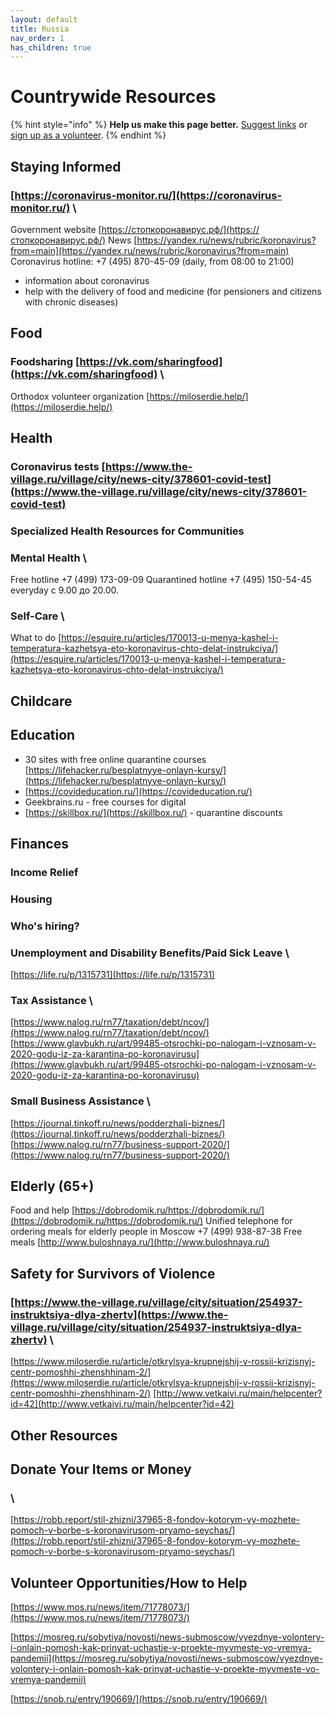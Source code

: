 ```yaml
---
layout: default
title: Russia
nav_order: 1
has_children: true
---
```


# Countrywide Resources

{% hint style="info" %}
**Help us make this page better.** [Suggest links](https://docs.google.com/document/d/1sYjXiZYRfY-mcA-YtUrxgn6fXo8juGV32cwigM4UdRI/edit?usp=sharing) or [sign up as a volunteer](https://www.facebook.com/groups/coronawhatnow).
{% endhint %}

## Staying Informed

### [https://coronavirus-monitor.ru/](https://coronavirus-monitor.ru/) \

Government website [https://стопкоронавирус.рф/](https://стопкоронавирус.рф/)  News [https://yandex.ru/news/rubric/koronavirus?from=main](https://yandex.ru/news/rubric/koronavirus?from=main)   Coronavirus hotline: +7 \(495\) 870-45-09 \(daily, from 08:00 to 21:00\)

* information about coronavirus
* help with the delivery of food and medicine \(for pensioners and citizens with chronic diseases\)

## Food

### Foodsharing [https://vk.com/sharingfood](https://vk.com/sharingfood) \

Orthodox volunteer organization [https://miloserdie.help/](https://miloserdie.help/)

## Health

### Сoronavirus tests [https://www.the-village.ru/village/city/news-city/378601-covid-test](https://www.the-village.ru/village/city/news-city/378601-covid-test)

### Specialized Health Resources for Communities

### Mental Health \

Free hotline +7 \(499\) 173-09-09  Quarantined hotline +7 \(495\) 150-54-45 everyday с 9.00 до 20.00.

### Self-Care \

What to do [https://esquire.ru/articles/170013-u-menya-kashel-i-temperatura-kazhetsya-eto-koronavirus-chto-delat-instrukciya/](https://esquire.ru/articles/170013-u-menya-kashel-i-temperatura-kazhetsya-eto-koronavirus-chto-delat-instrukciya/)

## Childcare

## Education

* 30 sites with free online quarantine courses [https://lifehacker.ru/besplatnyye-onlayn-kursy/](https://lifehacker.ru/besplatnyye-onlayn-kursy/)
* [https://covideducation.ru/](https://covideducation.ru/)
* Geekbrains.ru - free courses for digital
* [https://skillbox.ru/](https://skillbox.ru/) - quarantine discounts

## Finances

### Income Relief

### Housing

### Who's hiring?

### Unemployment and Disability Benefits/Paid Sick Leave \

[https://life.ru/p/1315731](https://life.ru/p/1315731)

### Tax Assistance \

[https://www.nalog.ru/rn77/taxation/debt/ncov/](https://www.nalog.ru/rn77/taxation/debt/ncov/)  [https://www.glavbukh.ru/art/99485-otsrochki-po-nalogam-i-vznosam-v-2020-godu-iz-za-karantina-po-koronavirusu](https://www.glavbukh.ru/art/99485-otsrochki-po-nalogam-i-vznosam-v-2020-godu-iz-za-karantina-po-koronavirusu)

### Small Business Assistance \

[https://journal.tinkoff.ru/news/podderzhali-biznes/](https://journal.tinkoff.ru/news/podderzhali-biznes/)  [https://www.nalog.ru/rn77/business-support-2020/](https://www.nalog.ru/rn77/business-support-2020/)

## Elderly \(65+\)

Food and help [https://dobrodomik.ru/https://dobrodomik.ru/](https://dobrodomik.ru/https://dobrodomik.ru/)  Unified telephone for ordering meals for elderly people in Moscow +7 \(499\) 938-87-38  Free meals [http://www.buloshnaya.ru/](http://www.buloshnaya.ru/)

## Safety for Survivors of Violence

### [https://www.the-village.ru/village/city/situation/254937-instruktsiya-dlya-zhertv](https://www.the-village.ru/village/city/situation/254937-instruktsiya-dlya-zhertv) \

[https://www.miloserdie.ru/article/otkrylsya-krupnejshij-v-rossii-krizisnyj-centr-pomoshhi-zhenshhinam-2/](https://www.miloserdie.ru/article/otkrylsya-krupnejshij-v-rossii-krizisnyj-centr-pomoshhi-zhenshhinam-2/)  [http://www.vetkaivi.ru/main/helpcenter?id=42](http://www.vetkaivi.ru/main/helpcenter?id=42)

## Other Resources

## Donate Your Items or Money

### \

[https://robb.report/stil-zhizni/37965-8-fondov-kotorym-vy-mozhete-pomoch-v-borbe-s-koronavirusom-pryamo-seychas/](https://robb.report/stil-zhizni/37965-8-fondov-kotorym-vy-mozhete-pomoch-v-borbe-s-koronavirusom-pryamo-seychas/)

## Volunteer Opportunities/How to Help

[https://www.mos.ru/news/item/71778073/](https://www.mos.ru/news/item/71778073/)

[https://mosreg.ru/sobytiya/novosti/news-submoscow/vyezdnye-volontery-i-onlain-pomosh-kak-prinyat-uchastie-v-proekte-myvmeste-vo-vremya-pandemii](https://mosreg.ru/sobytiya/novosti/news-submoscow/vyezdnye-volontery-i-onlain-pomosh-kak-prinyat-uchastie-v-proekte-myvmeste-vo-vremya-pandemii)

[https://snob.ru/entry/190669/](https://snob.ru/entry/190669/)

